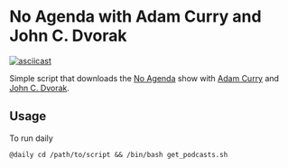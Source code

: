 # No Agenda with Adam Curry and John C. Dvorak

[![asciicast](https://asciinema.org/a/193942.png)](https://asciinema.org/a/193942)

Simple script that downloads the [No Agenda](http://noagendashow.com/) show with [Adam Curry](http://curry.com/) and [John C. Dvorak](http://www.dvorak.org/blog/).

## Usage

To run daily

```
@daily cd /path/to/script && /bin/bash get_podcasts.sh
```
